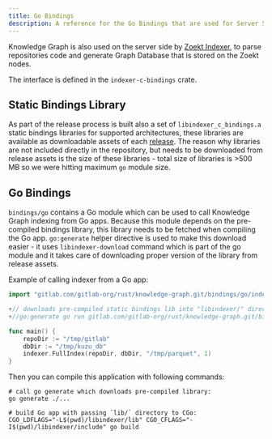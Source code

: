 ```yaml
---
title: Go Bindings
description: A reference for the Go Bindings that are used for Server Side Indexing
---
```


Knowledge Graph is also used on the server side by [Zoekt Indexer](https://gitlab.com/gitlab-org/gitlab-zoekt-indexer), to parse repositories
code and generate Graph Database that is stored on the Zoekt nodes.

The interface is defined in the `indexer-c-bindings` crate.

## Static Bindings Library

As part of the release process is built also a set of
`libindexer_c_bindings.a` static bindings libraries for supported architectures, these
libraries are available as downloadable assets of each
[release](https://gitlab.com/gitlab-org/rust/knowledge-graph/-/releases). The
reason why libraries are not included directly in the repository, but needs to
be downloaded from release assets is the size of these libraries - total size
of libraries is >500 MB so we were hitting maximum `go` module size.

## Go Bindings

`bindings/go` contains a Go module which can be used to call Knowledge Graph
indexing from Go apps. Because this module depends on the pre-compiled bindings
library, this library needs to be fetched when compiling the Go app.
`go:generate` helper directive is used to make this download easier - it uses
`libindexer-download` command which is part of the go module and it takes care of
downloading proper version of the library from release assets.

Example of calling indexer from a Go app:

```go
import "gitlab.com/gitlab-org/rust/knowledge-graph.git/bindings/go/indexer"

+// downloads pre-compiled static bindings lib into "libindexer/" directory
+//go:generate go run gitlab.com/gitlab-org/rust/knowledge-graph.git/bindings/go/cmd/libindexer-download libindexer

func main() {
    repoDir := "/tmp/gitlab"
    dbDir := "/tmp/kuzu_db"
	indexer.FullIndex(repoDir, dbDir, "/tmp/parquet", 1)
}
```

Then you can compile this application with following commands:

```
# call go generate which downloads pre-compiled library:
go generate ./...

# build Go app with passing `lib/` directory to CGo:
CGO_LDFLAGS="-L$(pwd)/libindexer/lib" CGO_CFLAGS="-I$(pwd)/libindexer/include" go build
```
